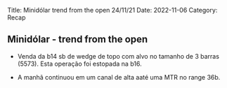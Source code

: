 Title: Minidólar trend from the open 24/11/21
Date: 2022-11-06
Category: Recap

## Minidólar -  trend from the open

* Venda da b14 sb de wedge de topo com alvo no tamanho de 3 barras (5573). Esta operação foi estopada na b16.

* A manhã continuou em um canal de alta aaté uma MTR no range 36b.


